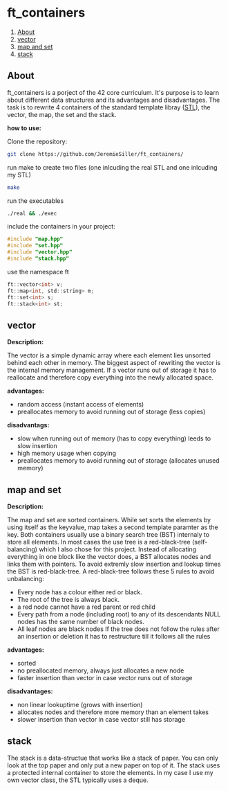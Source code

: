 # ft_containers

1. [About](#about)
2. [vector](#vector)
3. [map and set](#mapandset)
4. [stack](#stack)

## About
ft_containers is a porject of the 42 core curriculum. It's purpose is to learn about different data structures and its advantages and disadvantages.
The task is to rewrite 4 containers of the standard template libray ([STL]), the vector, the map, the set and the stack.

**how to use:**

Clone the repository:
```bash
git clone https://github.com/JeremieSiller/ft_containers/
```
run make to create two files (one inlcuding the real STL and one inlcuding my STL)
```bash
make
```
run the executables
```bash
./real && ./exec
```
include the containers in your project:
```c
#include "map.hpp"
#include "set.hpp"
#include "vector.hpp"
#include "stack.hpp"
```
use the namespace ft
```c
ft::vector<int> v;
ft::map<int, std::string> m;
ft::set<int> s;
ft::stack<int> st;
```

## vector
**Description:**

The vector is a simple dynamic array where each element lies unsorted behind each other in memory.
The biggest aspect of rewriting the vector is the internal memory management. If a vector runs out of storage it has to reallocate and 
therefore copy everything into the newly allocated space.

**advantages:**
- random access (instant access of elements)
- preallocates memory to avoid running out of storage (less copies)

**disadvantags:**
- slow when running out of memory (has to copy everything) leeds to slow insertion
- high memory usage when copying
- preallocates memory to avoid running out of storage (allocates unused memory)

## map and set 

**Description:**

The map and set are sorted containers. While set sorts the elements by using itself as the keyvalue, map takes a second template paramter as the key.
Both containers usually use a binary search tree (BST) internaly to store all elements. In most cases the use tree is a red-black-tree (self-balancing) which I
also chose for this project.
Instead of allocating everything in one block like the vector does, a BST allocates nodes and links them with pointers. To avoid extremly slow insertion and lookup
times the BST is red-black-tree. A red-black-tree follows these 5 rules to avoid unbalancing:
- Every node has a colour either red or black.
- The root of the tree is always black.
- a red node cannot have a red parent or red child
- Every path from a node (including root) to any of its descendants NULL nodes has the same number of black nodes.
- All leaf nodes are black nodes
If the tree does not follow the rules after an insertion or deletion it has to restructure till it follows all the rules

**advantages:**
- sorted
- no preallocated memory, always just allocates a new node
- faster insertion than vector in case vector runs out of storage

**disadvantages:**
- non linear lookuptime (grows with insertion)
- allocates nodes and therefore more memory than an element takes
- slower insertion than vector in case vector still has storage

## stack

The stack is a data-structue that works like a stack of paper. You can only look at the top paper and only put a new paper on top of it. 
The stack uses a protected internal container to store the elements. In my case I use my own vector class, the STL typically uses a deque.

[STL]: https://en.wikipedia.org/wiki/Standard_Template_Library
